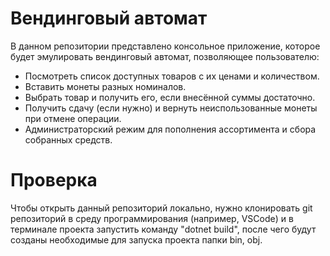 # Вендинговый автомат
В данном репозитории представлено консольное приложение, которое будет эмулировать вендинговый автомат, позволяющее пользователю:
- Посмотреть список доступных товаров с их ценами и количеством.
- Вставить монеты разных номиналов.
- Выбрать товар и получить его, если внесённой суммы достаточно.
- Получить сдачу (если нужно) и вернуть неиспользованные монеты при отмене операции.
- Администраторский режим для пополнения ассортимента и сбора собранных средств.

# Проверка
Чтобы открыть данный репозиторий локально, нужно клонировать git репозиторий в среду программирования (например, VSCode) и в терминале проекта запустить команду "dotnet build", после чего будут созданы необходимые для запуска проекта папки bin, obj. 
